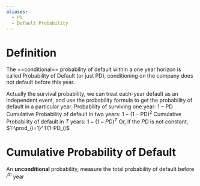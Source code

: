 ```yaml
---
aliases:
  - PD
  - Default Probability
---
```

# Definition 
The ==conditional== probability of default within a one year horizon is called Probability of Default (or just PD), conditioning on the company does not default before this year.

Actually the survival probability, we can treat each-year default as an independent event, and use the probability formula to get the probability of default in a particular year.
	Probability of surviving one year: $1-\text{PD}$
	Cumulative Probability of default in two years: $1-(1-\text{PD})^2$ 
	Cumulative Probability of default in $T$ years: $1-(1-PD)^T$
	Or, if the $PD$ is not constant, $1-\prod_{i=1}^T(1-PD_i)$ 

# Cumulative Probability of Default
An **unconditional** probability, measure the total probability of default before $i^{th}$ year